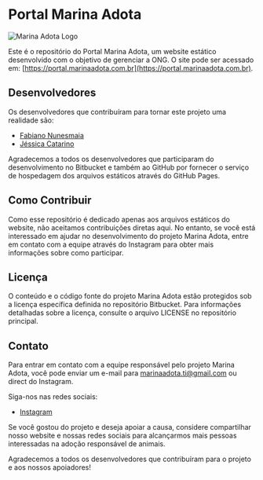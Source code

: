 # Portal Marina Adota

![Marina Adota Logo](assets/logo.svg)

Este é o repositório do Portal Marina Adota, um website estático desenvolvido com o objetivo de gerenciar a ONG. O site pode ser acessado em: [https://portal.marinaadota.com.br](https://portal.marinaadota.com.br).

## Desenvolvedores

Os desenvolvedores que contribuíram para tornar este projeto uma realidade são:

- [Fabiano Nunesmaia](https://github.com/gilnunesmaia)
- [Jéssica Catarino](https://github.com/jessicatarino)

Agradecemos a todos os desenvolvedores que participaram do desenvolvimento no Bitbucket e também ao GitHub por fornecer o serviço de hospedagem dos arquivos estáticos através do GitHub Pages.

## Como Contribuir

Como esse repositório é dedicado apenas aos arquivos estáticos do website, não aceitamos contribuições diretas aqui. No entanto, se você está interessado em ajudar no desenvolvimento do projeto Marina Adota, entre em contato com a equipe através do Instagram para obter mais informações sobre como participar.

## Licença

O conteúdo e o código fonte do projeto Marina Adota estão protegidos sob a licença específica definida no repositório Bitbucket. Para informações detalhadas sobre a licença, consulte o arquivo LICENSE no repositório principal.

## Contato

Para entrar em contato com a equipe responsável pelo projeto Marina Adota, você pode enviar um e-mail para marinaadota.ti@gmail.com ou direct do Instagram.

Siga-nos nas redes sociais:

- [Instagram](https://www.instagram.com/marinaadota)

Se você gostou do projeto e deseja apoiar a causa, considere compartilhar nosso website e nossas redes sociais para alcançarmos mais pessoas interessadas na adoção responsável de animais.

Agradecemos a todos os desenvolvedores que contribuíram para o projeto e aos nossos apoiadores!
